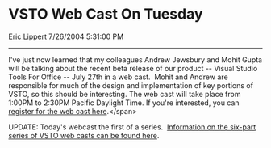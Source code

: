 <div id="page">

# VSTO Web Cast On Tuesday

[Eric Lippert](https://social.msdn.microsoft.com/profile/Eric%20Lippert) 7/26/2004 5:31:00 PM

-----

<div id="content">

<span>I've just now learned that my colleagues Andrew Jewsbury and Mohit Gupta will be talking about the recent beta release of our product -- Visual Studio Tools For Office -- July 27th in a web cast.  Mohit and Andrew are responsible for much of the design and implementation of key portions of VSTO, so this should be interesting. </span> <span></span><span>The web cast will take place from 1:00PM to 2:30PM Pacific Daylight Time. </span><span>If you're interested, you can [register for the web cast here](http://go.microsoft.com/fwlink/?LinkId=32757 "http://go.microsoft.com/fwlink/?LinkId=32757").</span>

<span>UPDATE: Today's webcast the first of a series.  [Information on the six-part series of VSTO web casts can be found here](http://weblogs.asp.net/vsto2/archive/2004/07/27/198561.aspx).</span>

</div>

</div>


